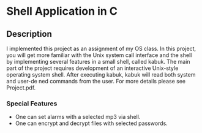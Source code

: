 # Shell Application in C

## Description
I implemented this project as an assignment of my OS class. In this project, you will get more familiar with the Unix system call interface and the shell by implementing several features in a small shell, called kabuk. The main part of the project requires development of an interactive Unix-style operating system shell. After executing kabuk, kabuk will read both system and user-de ned commands from the user. For more details please see Project.pdf.

### Special Features
 - One can set alarms with a selected mp3 via shell.
 - One can encrypt and decrypt files with selected passwords.